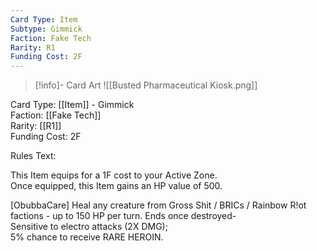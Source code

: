 ```yaml
---
Card Type: Item
Subtype: Gimmick
Faction: Fake Tech
Rarity: R1
Funding Cost: 2F
---
```

> [!info]- Card Art
> ![[Busted Pharmaceutical Kiosk.png]]

Card Type: [[Item]] - Gimmick  
Faction: [[Fake Tech]]  
Rarity: [[R1]]  
Funding Cost: 2F  

Rules Text:  

This Item equips for a 1F cost to your Active Zone.   
Once equipped, this Item gains an HP value of 500.  

[ObubbaCare] Heal any creature from Gross Shit / BRICs / Rainbow R!ot factions - up to 150 HP per turn.
Ends once destroyed-   
Sensitive to electro attacks (2X DMG);  
5% chance to receive RARE HEROIN.  